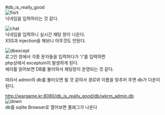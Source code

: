 #db_is_really_good  
![fisrt](http://sori.ml/writeup/wargame/db_is_really_good/first.PNG)  
닉네임을 입력하라는 것 같다.  


![chat](http://sori.ml/writeup/wargame/db_is_really_good/chat.PNG)  
닉네임을 입력하니 실시간 채팅 창이 나온다.  
XSS과 injection을 해보니 아무것도 안된다.  

![dbexcept](http://sori.ml/writeup/wargame/db_is_really_good/dbexcept.PNG)  
로그인 창에서 각종 문자들을 입력하다가 '/'를 입력하면  
php상에서 exceptoin이 발생하게 된다.  
에러를 읽어보면 DB를 불러와서 채팅창이 운영되는 것 같다.  

따라서 admin의 db를 불러오면 될 것 같아서 경로와 이름을 맞추어 주면 db가 다운이 된다.  

http://wargame.kr:8080/db_is_really_good/db/wkrm_admin.db  
![down](http://sori.ml/writeup/wargame/db_is_really_good/down.PNG)  
db를 sqlite Browser로 열어보면 플래그가 나온다  
